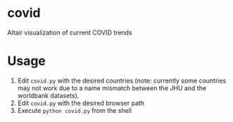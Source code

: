 # covid
Altair visualization of current COVID trends

# Usage
1. Edit `covid.py` with the desired countries (note: currently some countries may not work due to a name mismatch between the JHU and the worldbank datasets).
2. Edit `covid.py` with the desired browser path
3. Execute `python covid.py` from the shell
